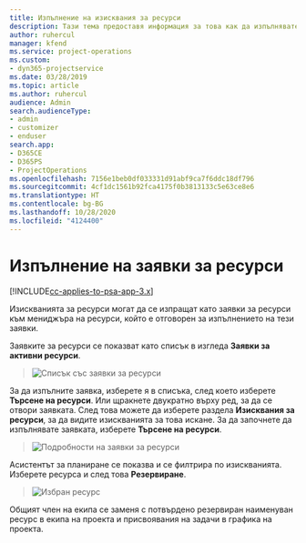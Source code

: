 ```yaml
---
title: Изпълнение на изисквания за ресурси
description: Тази тема предоставя информация за това как да изпълнявате изисквания за ресурси.
author: ruhercul
manager: kfend
ms.service: project-operations
ms.custom:
- dyn365-projectservice
ms.date: 03/28/2019
ms.topic: article
ms.author: ruhercul
audience: Admin
search.audienceType:
- admin
- customizer
- enduser
search.app:
- D365CE
- D365PS
- ProjectOperations
ms.openlocfilehash: 7156e1beb0df033331d91abf9ca7f6ddc18df796
ms.sourcegitcommit: 4cf1dc1561b92fca4175f0b3813133c5e63ce8e6
ms.translationtype: HT
ms.contentlocale: bg-BG
ms.lasthandoff: 10/28/2020
ms.locfileid: "4124400"
---
```

# <a name="fulfilling-resource-requests"></a>Изпълнение на заявки за ресурси

[!INCLUDE[cc-applies-to-psa-app-3.x](../includes/cc-applies-to-psa-app-3x.md)]

Изискванията за ресурси могат да се изпращат като заявки за ресурси към мениджъра на ресурси, който е отговорен за изпълнението на тези заявки.

Заявките за ресурси се показват като списък в изгледа **Заявки за активни ресурси**.

> ![Списък със заявки за ресурси](media/Resource-Management-image59.png)

За да изпълните заявка, изберете я в списъка, след което изберете **Търсене на ресурси**. Или щракнете двукратно върху ред, за да се отвори заявката. След това можете да изберете раздела **Изисквания за ресурси**, за да видите изискванията за това искане. За да започнете да изпълнявате заявката, изберете **Търсене на ресурси**.

> ![Подробности на заявки за ресурси](media/Resource-Management-image60.png)

Асистентът за планиране се показва и се филтрира по изискванията. Изберете ресурса и след това **Резервиране**.

> ![Избран ресурс](media/Resource-Management-image61.png)

Общият член на екипа се заменя с потвърдено резервиран наименуван ресурс в екипа на проекта и присвоявания на задачи в графика на проекта.
